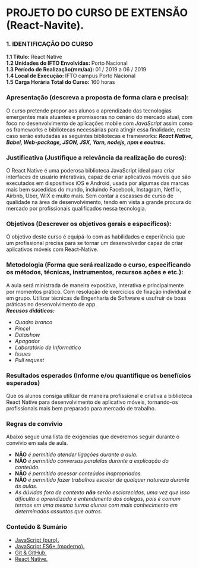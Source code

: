 # PROJETO DO CURSO DE EXTENSÃO (React-Navite).

<h3>1. IDENTIFICAÇÃO DO CURSO</h3>
<p>
<b>1.1 Título:</b> React Native<br>
<b>1.2 Unidades do IFTO Envolvidas: </b>Porto Nacional<br>
<b>1.3 Período de Realização(mm/aa): </b>01 / 2019 a 06 / 2019<br>
<b>1.4 Local de Execução: </b>IFTO campus Porto Nacional<br>
<b>1.5 Carga Horária Total do Curso:</b> 160 horas
</p>

<p>
</p>

### Apresentação (descreva a proposta de forma clara e precisa):
<p>
O curso pretende propor aos alunos o aprendizado das tecnologias emergentes mais atuantes e promissoras no cenário do mercado atual, com foco no desenvolvimento de aplicações mobile com <i>JavaScript</i> assim como os frameworks e bibliotecas necessárias para atingir essa finalidade, neste caso serão estudadas as seguintes bibliotecas e frameworks: <b><em> React Native, Babel, Web-package, JSON, JSX, Yarn, nodejs, npm e eoutros.</em> </b>
</p>

### Justificativa (Justifique a relevância da realização do curos):
<p>
O React Native é uma poderosa biblioteca JavaScript ideal para criar interfaces de usuário interativas, capaz de criar aplicativos móveis que são executados em dispositivos iOS e Android, usada por algumas das marcas mais bem sucedidas do mundo, incluindo Facebook, Instagram, Netflix, Airbnb, Uber, WIX e muito mais. Sem contar a escasses de curso de qualidade na área de desenvolvimento, tendo em vista a grande procura do mercado por profissionais qualificados nessa tecnologia.
</p>

<!-- <pre><code>$ docker build --tag parse-server .
$ docker run --name my-mongo -d mongo
$ docker run --name my-parse-server --link my-mongo:mongo -d parse-server --appId APPLICATION_ID --masterKey MASTER_KEY --databaseURI mongodb://mongo/test
</code></pre>

<br><br>

<pre><code>$ npm install -g parse-server mongodb-runner
$ mongodb-runner start
$ parse-server --appId APPLICATION_ID --masterKey MASTER_KEY --databaseURI mongodb://localhost/test
</code></pre>
<p><em><strong>Note:</strong></em> <em>If installation with</em> <code>-g</code> <em>fails due to permission problems</em> (<code>npm ERR! code 'EACCES'</code>), <em>please refer to <a href="https://docs.npmjs.com/getting-started/fixing-npm-permissions" rel="nofollow">this link</a>.</em></p> -->

### Objetivos (Descrever os objetivos gerais e específicos):
<p>
O objetivo deste curso é equipá-lo com as habilidades e experiência que um profissional precisa para se tornar um desenvolvedor capaz de criar aplicativos móveis com React-Native. <br>

</p>

### Metodologia (Forma que será realizado o curso, especificando os métodos, técnicas, instrumentos, recursos ações e etc.):
<p>
    A aula será ministrada de maneira expositiva, interativa e principalmente por momentos prático. Com resolução de exercícios de fixação individual e em grupo. Utilizar técnicas de Engenharia de Software e usufruir de boas práticas no desenvolvimento de app.
<br>
<em><strong>Recusos didáticos:</strong></em>
<ul>
    <li><em>Quadro branco</em></li>
    <li><em>Pincel</em></li>
    <li><em>Datashow</em></li>
    <li><em>Apagador</em></li>
    <li><em>Laboratório de Informático</em></li>
    <li><em>Issues</em></li>
    <li><em>Pull request</em></li>
</ul>
</p>

### Resultados esperados (Informe e/ou quantifique os benefícios esperados)
<p>
Que os alunos consiga utilizar de maneira profissional e criativa a biblioteca React Native para desenvolvimento de aplicativo móveis, tornando-os profissionais mais bem preparado para mercado de trabalho.
</p>

### Regras de convivio

<p>
    Abaixo segue uma lista de exigencias que deveremos seguir durante o convívio em sala de aula.
</p>
<ul>
    <li><b>NÃO</b> <em>é permitido atender ligações durante a aula.</em></li>
    <li><b>NÃO</b> <em>é permitido conversas paralelas durante a explicação do conteúdo.</em></li>
    <li><b>NÃO</b> <em>é permitido acessar conteúdos inapropriados.</em></li>
    <li><b>NÃO</b> <em>é permitido fazer trabalhos escolar de qualquer natureza durante ás aulas.</em></li>
    <li><em>As dúvidas fora de contexto <b>não</b> serão esclarecidas, uma vez que isso dificulta o aprendizado e entendimento dos colegas, pois é comum termos em uma mesma turma alunos com mais conhecimento em determinados assuntos que outros. </em></li>
    
</ul>

### Conteúdo & Sumário
<ul>
    <li> <a href="https://github.com/lucaspedronet/cursojavascriptpuro" target="blank">JavaScript (puro).</a></li>
    <li><a href="https://github.com/lucaspedronet/curso-ecmas6-news-features" target="blank">JavaScript ES6+ (moderno).</a></li>
    <li><a href="#" target="blank">Git & GitHub.</a></li>
    <li><a href="https://github.com/react-native-ifto-2019-porto/curso-react-native" target="blank">React Native.</a></li>
</ul>